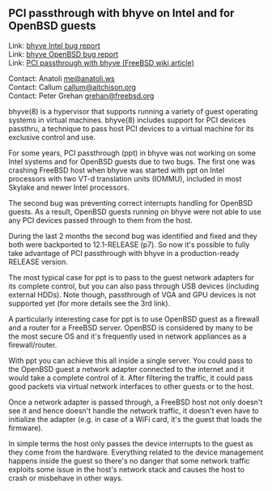 ## PCI passthrough with bhyve on Intel and for OpenBSD guests

Link:	 [bhyve Intel bug report](https://bugs.freebsd.org/bugzilla/show_bug.cgi?id=229852)  
Link:	 [bhyve OpenBSD bug report](https://bugs.freebsd.org/bugzilla/show_bug.cgi?id=245392)  
Link:	 [PCI passthrough with bhyve (FreeBSD wiki article)](https://wiki.freebsd.org/bhyve/pci_passthru)  

Contact: Anatoli <me@anatoli.ws>  
Contact: Callum <callum@aitchison.org>  
Contact: Peter Grehan <grehan@freebsd.org>  

bhyve(8) is a hypervisor that supports running a variety of guest
operating systems in virtual machines. bhyve(8) includes support for PCI
devices passthru, a technique to pass host PCI devices to a virtual
machine for its exclusive control and use.

For some years, PCI passthrough (ppt) in bhyve was not working on some
Intel systems and for OpenBSD guests due to two bugs. The first one was
crashing FreeBSD host when bhyve was started with ppt on Intel
processors with two VT-d translation units (IOMMU), included in most
Skylake and newer Intel processors.

The second bug was preventing correct interrupts handling for OpenBSD
guests. As a result, OpenBSD guests running on bhyve were not able to
use any PCI devices passed through to them from the host.

During the last 2 months the second bug was identified and fixed and
they both were backported to 12.1-RELEASE (p7). So now it's possible to
fully take advantage of PCI passthrough with bhyve in a production-ready
RELEASE version.

The most typical case for ppt is to pass to the guest network adapters
for its complete control, but you can also pass through USB devices
(including external HDDs). Note though, passthrough of VGA and GPU
devices is not supported yet (for more details see the 3rd link).

A particularly interesting case for ppt is to use OpenBSD guest as a
firewall and a router for a FreeBSD server. OpenBSD is considered by
many to be the most secure OS and it's frequently used in network
appliances as a firewall/router.

With ppt you can achieve this all inside a single server. You could pass
to the OpenBSD guest a network adapter connected to the internet and it
would take a complete control of it. After filtering the traffic, it
could pass good packets via virtual network interfaces to other guests
or to the host.

Once a network adapter is passed through, a FreeBSD host not only
doesn't see it and hence doesn't handle the network traffic, it doesn't
even have to initialize the adapter (e.g. in case of a WiFi card, it's
the guest that loads the firmware).

In simple terms the host only passes the device interrupts to the guest
as they come from the hardware. Everything related to the device
management happens inside the guest so there's no danger that some
network traffic exploits some issue in the host's network stack and
causes the host to crash or misbehave in other ways.
